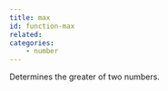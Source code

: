 ```yaml
---
title: max
id: function-max
related:
categories:
    - number
---
```


Determines the greater of two numbers.